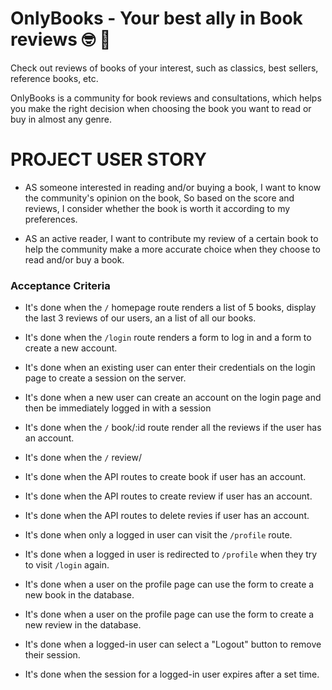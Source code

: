 # OnlyBooks - Your best ally in Book reviews  🤓 📖

Check out  reviews of books of your interest, such as classics, best sellers, reference books, etc.

OnlyBooks is a community for book reviews and consultations, which helps you make the right decision when choosing the book you want to read or buy in almost any genre.

# PROJECT USER STORY
- AS someone interested in reading and/or buying a book,
I want to know the community's opinion on the book, So based on the score and reviews, I consider whether the book is worth it according to my preferences.

- AS an active reader, I want to contribute my review of a certain book to help the community make a more accurate choice when they choose to read and/or buy a book.


### Acceptance Criteria

* It's done when the `/` homepage route renders a list of 5 books, display the last 3 reviews of our users, an a list  of all our books.

* It's done when the `/login` route renders a form to log in and a form to create a new account.

* It's done when an existing user can enter their credentials on the login page to create a session on the server.

* It's done when a new user can create an account on the login page and then be immediately logged in with a session

* It's done when the `/` book/:id route render all the reviews if the user has an account.

* It's done when the `/` review/

* It's done when the API routes to create book if user has an account.

* It's done when the API routes to create review if user has an account.

* It's done when the API routes to delete revies if user has an account.

* It's done when only a logged in user can visit the `/profile` route.

* It's done when a logged in user is redirected to `/profile` when they try to visit `/login` again.

* It's done when a user on the profile page can use the form to create a new book in the database.

* It's done when a user on the profile page can use the form to create a new review in the database.

* It's done when a logged-in user can select a "Logout" button to remove their session.

* It's done when the session for a logged-in user expires after a set time.
